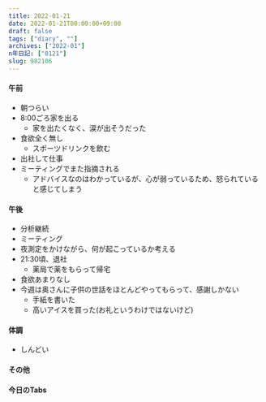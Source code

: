 ```yaml
---
title: 2022-01-21
date: 2022-01-21T00:00:00+09:00
draft: false
tags: ["diary", ""]
archives: ["2022-01"]
n年日記: ["0121"]
slug: 982106
---
```

#### 午前
- 朝つらい
- 8:00ごろ家を出る
  - 家を出たくなく、涙が出そうだった
- 食欲全く無し
  - スポーツドリンクを飲む
- 出社して仕事
- ミーティングでまた指摘される
  - アドバイスなのはわかっているが、心が弱っているため、怒られていると感じてしまう
#### 午後
- 分析継続
- ミーティング
- 夜測定をかけながら、何が起こっているか考える
- 21:30頃、退社
  - 薬局で薬をもらって帰宅
- 食欲あまりなし
- 今週は奥さんに子供の世話をほとんどやってもらって、感謝しかない
  - 手紙を書いた
  - 高いアイスを買った(お礼というわけではないけど)
#### 体調
- しんどい
#### その他
#### 今日のTabs